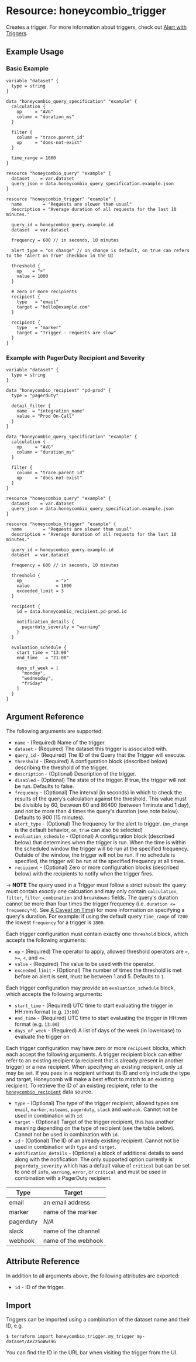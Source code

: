 # Resource: honeycombio_trigger

Creates a trigger. For more information about triggers, check out [Alert with Triggers](https://docs.honeycomb.io/working-with-your-data/triggers/).

## Example Usage

### Basic Example

```hcl
variable "dataset" {
  type = string
}

data "honeycombio_query_specification" "example" {
  calculation {
    op     = "AVG"
    column = "duration_ms"
  }

  filter {
    column = "trace.parent_id"
    op     = "does-not-exist"
  }

  time_range = 1800
}

resource "honeycombio_query" "example" {
  dataset    = var.dataset
  query_json = data.honeycombio_query_specification.example.json
}

resource "honeycombio_trigger" "example" {
  name        = "Requests are slower than usual"
  description = "Average duration of all requests for the last 10 minutes."

  query_id = honeycombio_query.example.id
  dataset  = var.dataset

  frequency = 600 // in seconds, 10 minutes

  alert_type = "on_change" // on_change is default, on_true can refers to the "Alert on True" checkbox in the UI

  threshold {
    op    = ">"
    value = 1000
  }

  # zero or more recipients
  recipient {
    type   = "email"
    target = "hello@example.com"
  }

  recipient {
    type   = "marker"
    target = "Trigger - requests are slow"
  }
}
```

### Example with PagerDuty Recipient and Severity
```
variable "dataset" {
  type = string
}

data "honeycombio_recipient" "pd-prod" {
  type = "pagerduty"

  detail_filter {
    name  = "integration_name"
    value = "Prod On-Call"
  }
}

data "honeycombio_query_specification" "example" {
  calculation {
    op     = "AVG"
    column = "duration_ms"
  }

  filter {
    column = "trace.parent_id"
    op     = "does-not-exist"
  }
}

resource "honeycombio_query" "example" {
  dataset    = var.dataset
  query_json = data.honeycombio_query_specification.example.json
}

resource "honeycombio_trigger" "example" {
  name        = "Requests are slower than usual"
  description = "Average duration of all requests for the last 10 minutes."

  query_id = honeycombio_query.example.id
  dataset  = var.dataset

  frequency = 600 // in seconds, 10 minutes

  threshold {
    op             = ">"
    value          = 1000
    exceeded_limit = 3
  }

  recipient {
    id = data.honeycombio_recipient.pd-prod.id

    notification_details {
      pagerduty_severity = "warning"
    }
  }

  evaluation_schedule {
    start_time = "13:00"
    end_time   = "21:00"

    days_of_week = [
      "monday",
      "wednesday",
      "friday"
    ]
  }
}
```

## Argument Reference

The following arguments are supported:

* `name` - (Required) Name of the trigger.
* `dataset` - (Required) The dataset this trigger is associated with.
* `query_id` - (Required) The ID of the Query that the Trigger will execute.
* `threshold` - (Required) A configuration block (described below) describing the threshold of the trigger.
* `description` - (Optional) Description of the trigger.
* `disabled` - (Optional) The state of the trigger. If true, the trigger will not be run. Defaults to false.
* `frequency` - (Optional) The interval (in seconds) in which to check the results of the query’s calculation against the threshold.
This value must be divisible by 60, between 60 and 86400 (between 1 minute and 1 day), and not be more than 4 times the query's duration (see note below).
Defaults to 900 (15 minutes).
* `alert_type` - (Optional) The frequency for the alert to trigger. (`on_change` is the default behavior, `on_true` can also be selected)
* `evaluation_schedule` - (Optional) A configuration block (described below) that determines when the trigger is run.
When the time is within the scheduled window the trigger will be run at the specified frequency.
Outside of the window, the trigger will not be run.
If no schedule is specified, the trigger will be run at the specified frequency at all times.
* `recipient` - (Optional) Zero or more configuration blocks (described below) with the recipients to notify when the trigger fires.

-> **NOTE** The query used in a Trigger must follow a strict subset: the query must contain *exactly one* calcuation and may only contain `calculation`, `filter`, `filter_combination` and `breakdowns` fields.
The query's duration cannot be more than four times the trigger frequency (i.e. `duration <= frequency*4`).
See [A Caveat on Time](https://docs.honeycomb.io/working-with-your-data/query-specification/#a-caveat-on-time)) for more information on specifying a query's duration.
For example: if using the default query `time_range` of `7200` the lowest `frequency` for a trigger is `1800`.

Each trigger configuration must contain exactly one `threshold` block, which accepts the following arguments:

* `op` - (Required) The operator to apply, allowed threshold operators are `>`, `>=`, `<`, and `<=`.
* `value` - (Required) The value to be used with the operator.
* `exceeded_limit` - (Optional) The number of times the threshold is met before an alert is sent, must be between 1 and 5. Defaults to `1`.

Each trigger configuration may provide an `evaluation_schedule` block, which accepts the following arguments:

* `start_time` - (Required) UTC time to start evaluating the trigger in HH:mm format (e.g. `13:00`)
* `end_time` - (Required) UTC time to start evaluating the trigger in HH:mm format (e.g. `13:00`)
* `days_of_week` - (Required) A list of days of the week (in lowercase) to evaluate the trigger on

Each trigger configuration may have zero or more `recipient` blocks, which each accept the following arguments. A trigger recipient block can either refer to an existing recipient (a recipient that is already present in another trigger) or a new recipient. When specifying an existing recipient, only `id` may be set. If you pass in a recipient without its ID and only include the type and target, Honeycomb will make a best effort to match to an existing recipient. To retrieve the ID of an existing recipient, refer to the [`honeycombio_recipient`](../data-sources/recipient.md) data source.

* `type` - (Optional) The type of the trigger recipient, allowed types are `email`, `marker`, `msteams`, `pagerduty`, `slack` and `webhook`.
Cannot not be used in combination with `id`.
* `target` - (Optional) Target of the trigger recipient, this has another meaning depending on the type of recipient (see the table below).
Cannot not be used in combination with `id`.
* `id` - (Optional) The ID of an already existing recipient. Cannot not be used in combination with `type` and `target`.
* `notification_details` - (Optional) a block of additional details to send along with the notification. The only supported option currently is `pagerduty_severity` which has a default value of `critical` but can be set to one of `info`, `warning`, `error`, or `critical` and must be used in combination with a PagerDuty recipient.

Type      | Target
----------|-------------------------
email     | an email address
marker    | name of the marker
pagerduty | _N/A_
slack     | name of the channel
webhook   | name of the webhook

## Attribute Reference

In addition to all arguments above, the following attributes are exported:

* `id` - ID of the trigger.

## Import

Triggers can be imported using a combination of the dataset name and their ID, e.g.

```
$ terraform import honeycombio_trigger.my_trigger my-dataset/AeZzSoWws9G
```

You can find the ID in the URL bar when visiting the trigger from the UI.
